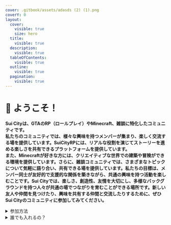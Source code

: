 ```yaml
---
cover: .gitbook/assets/adasds (2) (1).png
coverY: 0
layout:
  cover:
    visible: true
    size: hero
  title:
    visible: true
  description:
    visible: true
  tableOfContents:
    visible: true
  outline:
    visible: true
  pagination:
    visible: true
---
```


# 👋 ようこそ！

**Sui Cityは、GTAのRP（ロールプレイ）やMinecraft、雑談に特化したコミュニティです。**\
**私たちのコミュニティでは、様々な興味を持つメンバーが集まり、楽しく交流する場を提供しています。SuiCityRPには、リアルな役割を演じてストーリーを進める楽しさを共有できるプラットフォームを提供しています。**\
**また、Minecraftが好きな方には、クリエイティブな世界での建築や冒険ができる環境を提供しています。さらに、雑談コミュニティでは、さまざまなトピックについて気軽に語り合い、共有できる場を提供しています。私たちの目標は、メンバー同士が友好的で支援的な関係を築きながら、共通の興味を持つ活動を楽しむことです。Sui Cityでは、楽しさ、創造性、友情を大切にし、多様なバックグラウンドを持つ人々が共通の場でつながりを育むことができる場所です。新しい友人や仲間を見つけたり、興味を共有する仲間と交流したりするために、ぜひSui Cityのコミュニティに参加してみてください。**

<details>

<summary>参加方法</summary>

簡単です!。Discordに参加し、電話番号認証をすることです。\
Discordはこちら➡discord.gg/YzEY9PYBJa

</details>

<details>

<summary>誰でも入れるの？</summary>

A.いいえすべての人が入れるわけではありません。

・日本語がわかる方。

・マナーリテラシーがある方

・電話番号認証をしている方

のみが参加できるサーバーとなっております。

</details>
